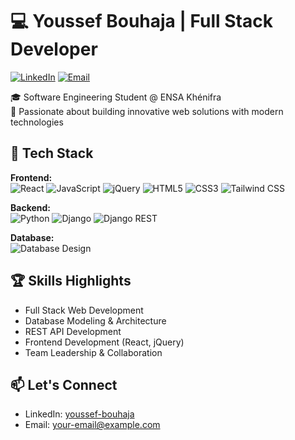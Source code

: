 # 💻 Youssef Bouhaja | Full Stack Developer

[![LinkedIn](https://img.shields.io/badge/LinkedIn-Connect-blue)](https://www.linkedin.com/in/youssef-bouhaja)
[![Email](https://img.shields.io/badge/Email-Contact-red)](mailto:your-email@example.com)

🎓 Software Engineering Student @ ENSA Khénifra  
🚀 Passionate about building innovative web solutions with modern technologies

## 🔧 Tech Stack

**Frontend:**  
![React](https://img.shields.io/badge/-React-61DAFB?logo=react&logoColor=white)
![JavaScript](https://img.shields.io/badge/-JavaScript-F7DF1E?logo=javascript&logoColor=black)
![jQuery](https://img.shields.io/badge/-jQuery-0769AD?logo=jquery&logoColor=white)
![HTML5](https://img.shields.io/badge/-HTML5-E34F26?logo=html5&logoColor=white)
![CSS3](https://img.shields.io/badge/-CSS3-1572B6?logo=css3&logoColor=white)
![Tailwind CSS](https://img.shields.io/badge/-Tailwind_CSS-38B2AC?logo=tailwind-css&logoColor=white)

**Backend:**  
![Python](https://img.shields.io/badge/-Python-3776AB?logo=python&logoColor=white)
![Django](https://img.shields.io/badge/-Django-092E20?logo=django&logoColor=white)
![Django REST](https://img.shields.io/badge/-Django_REST-ff1709?logo=django&logoColor=white)

**Database:**  
![Database Design](https://img.shields.io/badge/-Database_Design-4479A1?logo=postgresql&logoColor=white)


## 🏆 Skills Highlights
- Full Stack Web Development
- Database Modeling & Architecture
- REST API Development
- Frontend Development (React, jQuery)
- Team Leadership & Collaboration

## 📫 Let's Connect
- LinkedIn: [youssef-bouhaja](https://www.linkedin.com/in/youssef-bouhaja)
- Email: your-email@example.com
